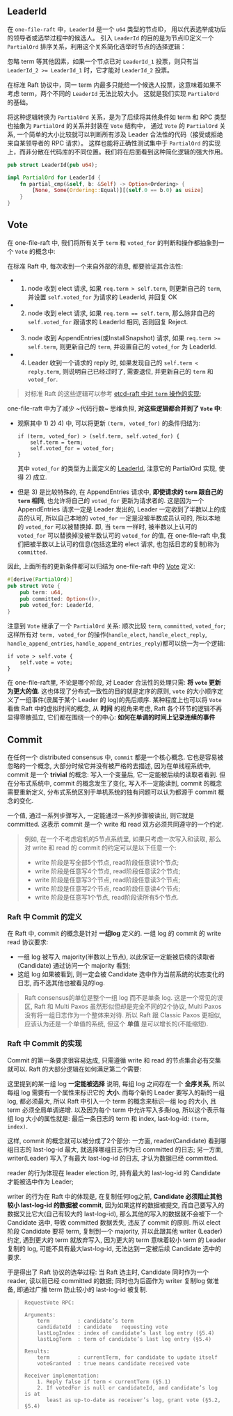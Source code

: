## LeaderId

在 `one-file-raft` 中，`LeaderId` 是一个 `u64` 类型的节点ID，
用以代表选举成功后的领导者或选举过程中的候选人。
引入 `LeaderId` 的目的是为节点ID定义一个 `PartialOrd` 排序关系，利用这个关系简化选举时节点的选择逻辑：

忽略 term 等其他因素，如果一个节点已对 `LeaderId_1` 投票，则只有当 `LeaderId_2 >= LeaderId_1` 时，它才能对 `LeaderId_2` 投票。

在标准 Raft 协议中，同一 term 内最多只能给一个候选人投票，这意味着如果不考虑 term，两个不同的 `LeaderId` 无法比较大小。
这就是我们实现 `PartialOrd` 的基础。

将这种逻辑转换为 `PartialOrd` 关系，是为了后续将其他条件如 term 和 RPC 类型也抽象为 `PartialOrd` 的关系并封装在 `Vote` 结构中，
通过 `Vote` 的 `PartialOrd` 关系, 一个简单的大小比较就可以判断所有涉及 Leader 合法性的代码（接受或拒绝来自某领导者的 RPC 请求）。
这样也能将正确性测试集中于 `PartialOrd` 的实现上，而非分散在代码库的不同位置。我们将在后面看到这种简化逻辑的强大作用。

```rust
pub struct LeaderId(pub u64);

impl PartialOrd for LeaderId {
    fn partial_cmp(&self, b: &Self) -> Option<Ordering> {
        [None, Some(Ordering::Equal)][(self.0 == b.0) as usize]
    }
}
```


## Vote

在 one-file-raft 中, 我们将所有关于 `term` 和 `voted_for` 的判断和操作都抽象到一个 `Vote` 的概念中:

在标准 Raft 中, 每次收到一个来自外部的消息, 都要验证其合法性:
- 1) node 收到 elect 请求, 如果 `req.term > self.term`, 则更新自己的 `term`, 并设置 `self.voted_for` 为请求的 LeaderId, 并回复 OK
- 2) node 收到 elect 请求, 如果 `req.term == self.term`, 那么除非自己的 `self.voted_for` 跟请求的 LeaderId 相同, 否则回复 Reject.
- 3) node 收到 AppendEntries(或InstallSnapshot) 请求, 如果 `req.term >= self.term`, 则更新自己的 `term`, 并设置自己的 `voted_for` 为 LeaderId.
- 4) Leader 收到一个请求的 reply 时, 如果发现自己的 `self.term < reply.term`, 则说明自己已经过时了, 需要退位, 并更新自己的 `term` 和 `voted_for`.

> 对标准 Raft 的这些逻辑可以参考 [etcd-raft 中对 `term` 操作的实现][etcd-raft-handle-term];

one-file-raft 中为了减少 ~代码行数~ 思维负担, **对这些逻辑都合并到了 `Vote` 中**:

- 观察其中 1) 2) 4) 中, 可以将更新 `(term, voted_for)` 的条件归结为:

    ```text
    if (term, voted_for) > (self.term, self.voted_for) {
        self.term = term;
        self.voted_for = voted_for;
    }
    ```

    其中 `voted_for` 的类型为上面定义的 [LeaderId][docs-LeaderId], 注意它的 PartialOrd 实现, 使得 2) 成立.

- 但是 3) 是比较特殊的, 在 AppendEntries 请求中, **即使请求的 `term` 跟自己的 `term` 相同**, 也允许将自己的 `voted_for` 更新为请求者的.
  这是因为一个 AppendEntries 请求一定是 Leader 发出的, Leader 一定收到了半数以上的成员的认可, 所以自己本地的 `voted_for` 一定是没被半数成员认可的, 所以本地的 `voted_for` 可以被替换掉.
  即, 当 `term` 一样时, 被半数以上认可的 `voted_for` 可以替换掉没被半数认可的 `voted_for` 的值, 在 one-file-raft 中,我们把被半数以上认可的信息(包括这里的 elect 请求, 也包括日志的复制)称为 `committed`.

因此, 上面所有的更新条件都可以归结为 one-file-raft 中的 [Vote][] 定义:

```rust
#[derive(PartialOrd)]
pub struct Vote {
    pub term: u64,
    pub committed: Option<()>,
    pub voted_for: LeaderId,
}
```

注意到 `Vote` 继承了一个 `PartialOrd` 关系: 顺次比较 `term`, `committed`, `voted_for`;
这样所有对 `term, voted_for` 的操作(`handle_elect`, `handle_elect_reply`, `handle_append_entries`, `handle_append_entries_reply`)都可以统一为一个逻辑:

```text
if vote > self.vote {
    self.vote = vote;
}
```

在 one-file-raft里, 不论是哪个阶段, 对 Leader 合法性的处理只需: **将 `vote` 更新为更大的值**.
这也体现了分布式一致性的目的就是定序的原则, `vote` 的大小顺序定义了一组事件(隶属于某个 Leader 的 log)的先后顺序.
某种程度上也可以将 `Vote` 看做 Raft 中的虚拟时间的概念, 从 **时间** 的视角来考虑, Raft 各个环节的逻辑不再显得零散孤立, 它们都在围绕一个的中心: **如何在单调的时间上记录连续的事件**


## Commit

在任何一个 distributed consensus 中, `commit` 都是一个核心概念.
它也是容易被忽略的一个概念, 大部分时候它并没有被严格的去描述,
因为在单线程系统中, commit 是一个 **trivial** 的概念: 写入一个变量后, 它一定能被后续的读取者看到.
但在分布式系统中, commit 的概念发生了变化, 写入不一定能读到, commit 的概念需要重新定义,
分布式系统区别于单机系统的独有问题可以认为都源于 commit 概念的变化.

一个值, 通过一系列步骤写入, 一定能通过一系列步骤被读出, 则它就是 committed.
这表示 commit 是一个 write 和 read 双方必须共同遵守的一个约定.

> 例如, 在一个不考虑宕机的5节点系统里,
> 如果只考虑一次写入和读取, 那么对 write 和 read 的 commit 的约定可以是以下任意一个:
> - write 阶段是写全部5个节点, read阶段任意读1个节点;
> - write 阶段是任意写4个节点, read阶段任意读2个节点;
> - write 阶段是任意写3个节点, read阶段任意读3个节点;
> - write 阶段是任意写2个节点, read阶段任意读4个节点;
> - write 阶段是任意写1个节点, read阶段读所有5个节点.

### Raft 中 Commit 的定义

在 Raft 中, commit 的概念是针对 **一组log** 定义的. 一组 log 的 commit 的 write read 协议要求:
- 一组 log 被写入 majority(半数以上节点), 以此保证一定能被后续的读取者(Candidate) 通过访问一个 majority 看到;
- 这组 log 如果被看到, 则一定会被 Candidate 选中作为当前系统的状态变化的日志, 而不选其他也被看见的log.

> Raft consensus的单位是整个一组 log 而不是单条 log. 这是一个常见的误区,
> Raft 和 Multi Paxos 虽然形似但却是完全不同的2个协议, Multi Paxos 没有将一组日志作为一个整体来对待.
> 所以 Raft 跟 Classic Paxos 更相似, 应该认为还是一个单值的系统, 但这个 **单值** 是可以增长的(不能缩短).

### Raft 中 Commit 的实现

Commit 的第一条要求很容易达成, 只需遵循 write 和 read 的节点集合必有交集就可以.
Raft 的大部分逻辑在如何满足第二个需要:

这里提到的某一组 log **一定能被选择** 说明, 每组 log 之间存在一个 **全序关系**,
所以每组 log 需要有一个属性来标识它的 **大小**. 而每个新的 Leader 要写入的新的一组log, 都必须最大, 
所以 Raft 中引入一个 term 的概念来标识一组 log 的大小, 且 term 必须全局单调递增.
以及因为每个 term 中允许写入多条log, 所以这个表示每组 log 大小的属性就是: 最后一条日志的 term 和 index, last-log-id: `(term, index)`.

这样, commit 的概念就可以被分成了2个部分: 
一方面, reader(Candidate) 看到哪组日志的 last-log-id 最大, 就选择哪组日志作为已 committed 的日志;
另一方面, writer(Leader) 写入了有最大 last-log-id 的日志, 才认为数据已经 committed.

reader 的行为体现在 leader election 时, 持有最大的 last-log-id 的 Candidate 才能被选中作为 Leader;

writer 的行为在 Raft 中的体现是, 在复制任何log之前, 
**Candidate 必须阻止其他较小 last-log-id 的数据被 commit**,
因为如果这样的数据被提交, 而自己要写入的数据又比它大(自己有较大的 last-log-id),
那么其他的写入的数据就不会被下一个 Candidate 选中, 导致 committed 数据丢失, 违反了 commit 的原则. 
所以 elect 阶段 Candidate 要将 term, 复制到一个 majority,
并以此跟其他 writer (Leader) 约定, 遇到更大的 term 就放弃写入,
因为更大的 term 意味着较小 term 的 Leader 复制的 log, 可能不具有最大last-log-id, 无法达到一定被后续 Candidate 选中的要求.

于是得出了 Raft 协议的选举过程: 当 Raft 选主时, 
Candidate 同时作为一个 reader, 读以前已经 committed 的数据;
同时也为后面作为 writer 复制log 做准备, 即通过广播 term 防止较小的 last-log-id 被复制.

> ```
> RequestVote RPC:
>
> Arguments:
>     term         : candidate’s term
>     candidateId  : candidate   requesting vote
>     lastLogIndex : index of candidate’s last log entry (§5.4)
>     lastLogTerm  : term of candidate’s last log entry (§5.4)
>
> Results:
>     term         : currentTerm, for candidate to update itself
>     voteGranted  : true means candidate received vote
>
> Receiver implementation:
>     1. Reply false if term < currentTerm (§5.1)
>     2. If votedFor is null or candidateId, and candidate’s log is at
>        least as up-to-date as receiver’s log, grant vote (§5.2, §5.4)
> ```


[Vote]: `crate::Vote`
[`Leading`]: `crate::Leading`
[docs-LeaderId]: `crate::docs::tutorial_cn#leaderid`
[etcd-raft-handle-term]: https://github.com/etcd-io/raft/blob/4fcf99f38c20868477e01f5f5c68ef1e4377a8b1/raft.go#L1053
